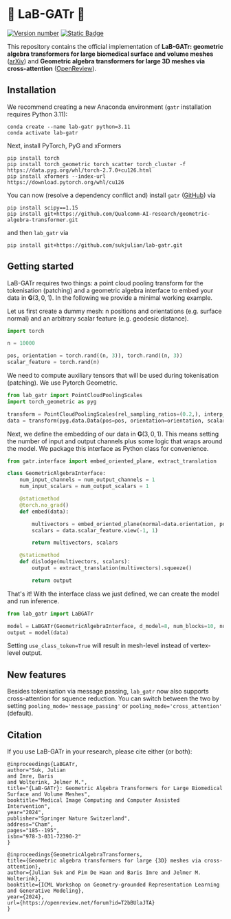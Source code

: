 # :lab_coat: LaB-GATr :crocodile:

[![Version number](https://img.shields.io/badge/dynamic/toml?url=https%3A%2F%2Fraw.githubusercontent.com%2Fsukjulian%2Flab-gatr%2Frefs%2Fheads%2Fmain%2Fpyproject.toml&query=%24.project.version&label=Version)](https://github.com/sukjulian/lab-gatr)
[![Static Badge](https://img.shields.io/badge/Paper-MICCAI_2024-green)
](https://link.springer.com/chapter/10.1007/978-3-031-72390-2_18)

This repository contains the official implementation of **LaB-GATr: geometric algebra transformers for large biomedical surface and volume meshes** ([arXiv](https://arxiv.org/abs/2403.07536)) and **Geometric algebra transformers for large 3D meshes via cross-attention** ([OpenReview](https://openreview.net/forum?id=T2bBUlaJTA)).

## Installation
We recommend creating a new Anaconda environment (`gatr` installation requires Python 3.11):
```shell
conda create --name lab-gatr python=3.11
conda activate lab-gatr
```
Next, install PyTorch, PyG and xFormers
```shell
pip install torch
pip install torch_geometric torch_scatter torch_cluster -f https://data.pyg.org/whl/torch-2.7.0+cu126.html
pip install xformers --index-url https://download.pytorch.org/whl/cu126
```
You can now (resolve a dependency conflict and) install `gatr` ([GitHub](https://github.com/Qualcomm-AI-research/geometric-algebra-transformer)) via
```shell
pip install scipy==1.15
pip install git+https://github.com/Qualcomm-AI-research/geometric-algebra-transformer.git
```
and then `lab_gatr` via
```shell
pip install git+https://github.com/sukjulian/lab-gatr.git
```

## Getting started
LaB-GATr requires two things: a point cloud pooling transform for the tokenisation (patching) and a geometric algebra interface to embed your data in $\mathbf{G}(3, 0, 1)$. In the following we provide a minimal working example.

Let us first create a dummy mesh: n positions and orientations (e.g. surface normal) and an arbitrary scalar feature (e.g. geodesic distance).
```python
import torch

n = 10000

pos, orientation = torch.rand((n, 3)), torch.rand((n, 3))
scalar_feature = torch.rand(n)
```
We need to compute auxiliary tensors that will be used during tokenisation (patching). We use Pytorch Geometric.
```python
from lab_gatr import PointCloudPoolingScales
import torch_geometric as pyg

transform = PointCloudPoolingScales(rel_sampling_ratios=(0.2,), interp_simplex='triangle')
data = transform(pyg.data.Data(pos=pos, orientation=orientation, scalar_feature=scalar_feature))
```
Next, we define the embedding of our data in $\mathbf{G}(3, 0, 1)$. This means setting the number of input and output channels plus some logic that wraps around the model. We package this interface as Python class for convenience.
```python
from gatr.interface import embed_oriented_plane, extract_translation

class GeometricAlgebraInterface:
    num_input_channels = num_output_channels = 1
    num_input_scalars = num_output_scalars = 1

    @staticmethod
    @torch.no_grad()
    def embed(data):

        multivectors = embed_oriented_plane(normal=data.orientation, position=data.pos).view(-1, 1, 16)
        scalars = data.scalar_feature.view(-1, 1)

        return multivectors, scalars

    @staticmethod
    def dislodge(multivectors, scalars):
        output = extract_translation(multivectors).squeeze()

        return output
```
That's it! With the interface class we just defined, we can create the model and run inference.
```python
from lab_gatr import LaBGATr

model = LaBGATr(GeometricAlgebraInterface, d_model=8, num_blocks=10, num_attn_heads=4, use_class_token=False)
output = model(data)
```
Setting `use_class_token=True` will result in mesh-level instead of vertex-level output.

## New features
Besides tokenisation via message passing, `lab_gatr` now also supports cross-attention for squence reduction. You can switch between the two by setting `pooling_mode='message_passing'` or `pooling_mode='cross_attention'` (default).

## Citation
If you use LaB-GATr in your research, please cite either (or both):
```
@inproceedings{LaBGATr,
author="Suk, Julian
and Imre, Baris
and Wolterink, Jelmer M.",
title="{LaB-GATr}: Geometric Algebra Transformers for Large Biomedical Surface and Volume Meshes",
booktitle="Medical Image Computing and Computer Assisted Intervention",
year="2024",
publisher="Springer Nature Switzerland",
address="Cham",
pages="185--195",
isbn="978-3-031-72390-2"
}

@inproceedings{GeometricAlgebraTransformers,
title={Geometric algebra transformers for large {3D} meshes via cross-attention},
author={Julian Suk and Pim De Haan and Baris Imre and Jelmer M. Wolterink},
booktitle={ICML Workshop on Geometry-grounded Representation Learning and Generative Modeling},
year={2024},
url={https://openreview.net/forum?id=T2bBUlaJTA}
}
```
